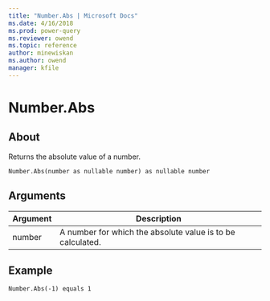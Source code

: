 ```yaml
---
title: "Number.Abs | Microsoft Docs"
ms.date: 4/16/2018
ms.prod: power-query
ms.reviewer: owend
ms.topic: reference
author: minewiskan
ms.author: owend
manager: kfile
---
```

# Number.Abs

  
## About  
Returns the absolute value of a number.  
  
```  
Number.Abs(number as nullable number) as nullable number  
```  
  
## Arguments  
  
|Argument|Description|  
|------------|---------------|  
|number|A number for which the absolute value is to be calculated.|  
  
## Example  
  
```  
Number.Abs(-1) equals 1  
```  
